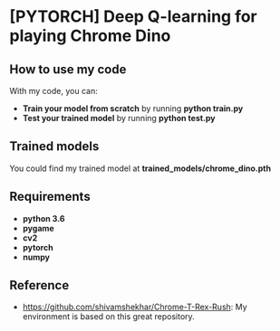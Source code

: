 # [PYTORCH] Deep Q-learning for playing Chrome Dino


## How to use my code

With my code, you can:
* **Train your model from scratch** by running **python train.py**
* **Test your trained model** by running **python test.py**

## Trained models

You could find my trained model at **trained_models/chrome_dino.pth**
 
## Requirements

* **python 3.6**
* **pygame**
* **cv2**
* **pytorch** 
* **numpy**

## Reference
* https://github.com/shivamshekhar/Chrome-T-Rex-Rush: My environment is based on this great repository.
